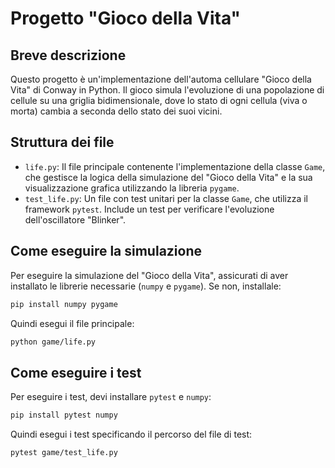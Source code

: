 # Progetto "Gioco della Vita"

## Breve descrizione

Questo progetto è un'implementazione dell'automa cellulare "Gioco della Vita" di Conway in Python. Il gioco simula l'evoluzione di una popolazione di cellule su una griglia bidimensionale, dove lo stato di ogni cellula (viva o morta) cambia a seconda dello stato dei suoi vicini.

## Struttura dei file

-   `life.py`: Il file principale contenente l'implementazione della classe `Game`, che gestisce la logica della simulazione del "Gioco della Vita" e la sua visualizzazione grafica utilizzando la libreria `pygame`.
-   `test_life.py`: Un file con test unitari per la classe `Game`, che utilizza il framework `pytest`. Include un test per verificare l'evoluzione dell'oscillatore "Blinker".

## Come eseguire la simulazione

Per eseguire la simulazione del "Gioco della Vita", assicurati di aver installato le librerie necessarie (`numpy` e `pygame`). Se non, installale:

```bash
pip install numpy pygame
```

Quindi esegui il file principale:

```bash
python game/life.py
```

## Come eseguire i test

Per eseguire i test, devi installare `pytest` e `numpy`:

```bash
pip install pytest numpy
```

Quindi esegui i test specificando il percorso del file di test:

```bash
pytest game/test_life.py
```